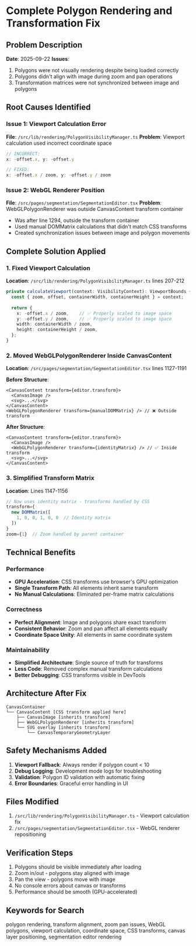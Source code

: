 # Complete Polygon Rendering and Transformation Fix

## Problem Description
**Date**: 2025-09-22
**Issues**: 
1. Polygons were not visually rendering despite being loaded correctly
2. Polygons didn't align with image during zoom and pan operations
3. Transformation matrices were not synchronized between image and polygons

## Root Causes Identified

### Issue 1: Viewport Calculation Error
**File**: `/src/lib/rendering/PolygonVisibilityManager.ts`
**Problem**: Viewport calculation used incorrect coordinate space
```typescript
// INCORRECT:
x: -offset.x, y: -offset.y

// FIXED:
x: -offset.x / zoom, y: -offset.y / zoom
```

### Issue 2: WebGL Renderer Position
**File**: `/src/pages/segmentation/SegmentationEditor.tsx`
**Problem**: WebGLPolygonRenderer was outside CanvasContent transform container
- Was after line 1294, outside the transform container
- Used manual DOMMatrix calculations that didn't match CSS transforms
- Created synchronization issues between image and polygon movements

## Complete Solution Applied

### 1. Fixed Viewport Calculation
**Location**: `/src/lib/rendering/PolygonVisibilityManager.ts` lines 207-212
```typescript
private calculateViewport(context: VisibilityContext): ViewportBounds {
  const { zoom, offset, containerWidth, containerHeight } = context;
  
  return {
    x: -offset.x / zoom,    // ✅ Properly scaled to image space
    y: -offset.y / zoom,    // ✅ Properly scaled to image space
    width: containerWidth / zoom,
    height: containerHeight / zoom,
  };
}
```

### 2. Moved WebGLPolygonRenderer Inside CanvasContent
**Location**: `/src/pages/segmentation/SegmentationEditor.tsx` lines 1127-1191

**Before Structure**:
```tsx
<CanvasContent transform={editor.transform}>
  <CanvasImage />
  <svg>...</svg>
</CanvasContent>
<WebGLPolygonRenderer transform={manualDOMMatrix} /> // ❌ Outside transform
```

**After Structure**:
```tsx
<CanvasContent transform={editor.transform}>
  <CanvasImage />
  <WebGLPolygonRenderer transform={identityMatrix} /> // ✅ Inside transform
  <svg>...</svg>
</CanvasContent>
```

### 3. Simplified Transform Matrix
**Location**: Lines 1147-1156
```typescript
// Now uses identity matrix - transforms handled by CSS
transform={
  new DOMMatrix([
    1, 0, 0, 1, 0, 0  // Identity matrix
  ])
}
zoom={1}  // Zoom handled by parent container
```

## Technical Benefits

### Performance
- **GPU Acceleration**: CSS transforms use browser's GPU optimization
- **Single Transform Path**: All elements inherit same transform
- **No Manual Calculations**: Eliminated per-frame matrix calculations

### Correctness
- **Perfect Alignment**: Image and polygons share exact transform
- **Consistent Behavior**: Zoom and pan affect all elements equally
- **Coordinate Space Unity**: All elements in same coordinate system

### Maintainability
- **Simplified Architecture**: Single source of truth for transforms
- **Less Code**: Removed complex manual transform calculations
- **Better Debugging**: CSS transforms visible in DevTools

## Architecture After Fix

```
CanvasContainer
└── CanvasContent [CSS transform applied here]
    ├── CanvasImage [inherits transform]
    ├── WebGLPolygonRenderer [inherits transform]
    └── SVG overlay [inherits transform]
        └── CanvasTemporaryGeometryLayer
```

## Safety Mechanisms Added

1. **Viewport Fallback**: Always render if polygon count < 10
2. **Debug Logging**: Development mode logs for troubleshooting
3. **Validation**: Polygon ID validation with automatic fixing
4. **Error Boundaries**: Graceful error handling in UI

## Files Modified
1. `/src/lib/rendering/PolygonVisibilityManager.ts` - Viewport calculation fix
2. `/src/pages/segmentation/SegmentationEditor.tsx` - WebGL renderer repositioning

## Verification Steps
1. Polygons should be visible immediately after loading
2. Zoom in/out - polygons stay aligned with image
3. Pan the view - polygons move with image
4. No console errors about canvas or transforms
5. Performance should be smooth (GPU-accelerated)

## Keywords for Search
polygon rendering, transform alignment, zoom pan issues, WebGL polygons, viewport calculation, coordinate space, CSS transforms, canvas layer positioning, segmentation editor rendering